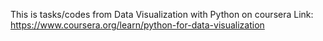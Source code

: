 This is tasks/codes from Data Visualization with Python on coursera
Link: https://www.coursera.org/learn/python-for-data-visualization
